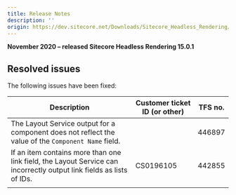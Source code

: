 ```yaml
---
title: Release Notes
description: ''
origin: https://dev.sitecore.net/Downloads/Sitecore_Headless_Rendering/150/Sitecore_Headless_Rendering_1501/Release_Notes
---
```


**November 2020 – released Sitecore Headless Rendering 15.0.1**

## Resolved issues

The following issues have been fixed:

 | Description | Customer ticket ID (or other) | TFS no. |
 | --- | --- | --- |
 | The Layout Service output for a component does not reflect the value of the `Component Name` field.​ |  | 446897 |
 | ​If an item contains more than one link field, the Layout Service can incorrectly output link fields as lists of IDs. | CS0196105 | 442855 |
 |  |  |  |